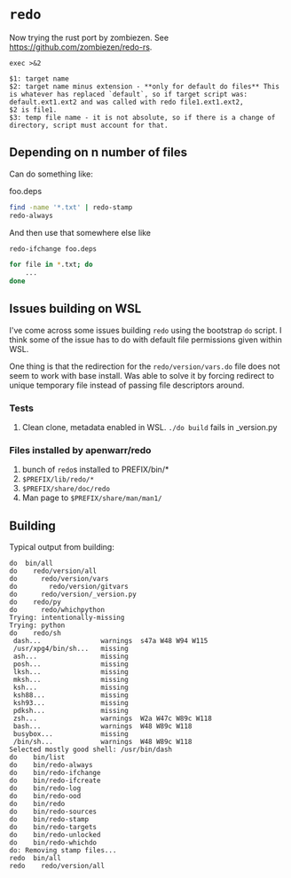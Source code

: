 # `redo`

Now trying the rust port by zombiezen. See <https://github.com/zombiezen/redo-rs>.

```
exec >&2
```

```
$1: target name
$2: target name minus extension - **only for default do files** This is whatever has replaced `default`, so if target script was:
default.ext1.ext2 and was called with redo file1.ext1.ext2,
$2 is file1.
$3: temp file name - it is not absolute, so if there is a change of
directory, script must account for that.
```

## Depending on n number of files

Can do something like:

foo.deps
```sh
find -name '*.txt' | redo-stamp
redo-always
```

And then use that somewhere else like

```sh
redo-ifchange foo.deps

for file in *.txt; do
    ...
done
```

## Issues building on WSL

I've come across some issues building `redo` using the bootstrap `do` script.
I think some of the issue has to do with default file permissions given within WSL.

One thing is that the redirection for the `redo/version/vars.do` file does not seem to work with base install.
Was able to solve it by forcing redirect to unique temporary file instead of passing file descriptors around.

### Tests

1. Clean clone, metadata enabled in WSL. `./do build` fails in \_version.py

### Files installed by apenwarr/redo

1. bunch of `redo`s installed to PREFIX/bin/\*
2. `$PREFIX/lib/redo/*`
3. `$PREFIX/share/doc/redo`
4. Man page to `$PREFIX/share/man/man1/`

## Building

Typical output from building:

```
do  bin/all
do    redo/version/all
do      redo/version/vars
do        redo/version/gitvars
do      redo/version/_version.py
do    redo/py
do      redo/whichpython
Trying: intentionally-missing
Trying: python
do    redo/sh
 dash...               warnings  s47a W48 W94 W115
 /usr/xpg4/bin/sh...   missing
 ash...                missing
 posh...               missing
 lksh...               missing
 mksh...               missing
 ksh...                missing
 ksh88...              missing
 ksh93...              missing
 pdksh...              missing
 zsh...                warnings  W2a W47c W89c W118
 bash...               warnings  W48 W89c W118
 busybox...            missing
 /bin/sh...            warnings  W48 W89c W118
Selected mostly good shell: /usr/bin/dash
do    bin/list
do    bin/redo-always
do    bin/redo-ifchange
do    bin/redo-ifcreate
do    bin/redo-log
do    bin/redo-ood
do    bin/redo
do    bin/redo-sources
do    bin/redo-stamp
do    bin/redo-targets
do    bin/redo-unlocked
do    bin/redo-whichdo
do: Removing stamp files...
redo  bin/all
redo    redo/version/all
```
